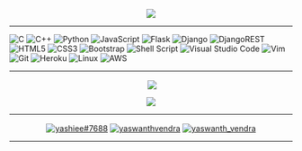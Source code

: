 <!-- ----------- HEAD SECTION ------------ -->

<!-- ![banner.png](./) -->
<!-- <hr> -->


<p align="center">
  <img src="https://readme-typing-svg.herokuapp.com?color=0d8eceF&size=30&center=true&vCenter=true&width=550&height=70&lines=Hi,+👋+I'm+Yaswanth;">
</p>

<hr>

<!-- ![background.png](./images/github-back.jpg)

<br>
<hr> -->

<!-- ----------- HEAD SECTION END ------------ -->


<!-- ----------- TECH STACK SECTION ------------ -->

![C](https://img.shields.io/badge/c-%2300599C.svg?style=for-the-badge&logo=c&logoColor=white) ![C++](https://img.shields.io/badge/c++-%2300599C.svg?style=for-the-badge&logo=c%2B%2B&logoColor=white) ![Python](https://img.shields.io/badge/python-3670A0?style=for-the-badge&logo=python&logoColor=ffdd54) ![JavaScript](https://img.shields.io/badge/javascript-%23323330.svg?style=for-the-badge&logo=javascript&logoColor=%23F7DF1E) ![Flask](https://img.shields.io/badge/flask-%23000.svg?style=for-the-badge&logo=flask&logoColor=white) ![Django](https://img.shields.io/badge/django-%23092E20.svg?style=for-the-badge&logo=django&logoColor=white) ![DjangoREST](https://img.shields.io/badge/DJANGO-REST-ff1709?style=for-the-badge&logo=django&logoColor=white&color=ff1709&labelColor=gray)  ![HTML5](https://img.shields.io/badge/html5-%23E34F26.svg?style=for-the-badge&logo=html5&logoColor=white) ![CSS3](https://img.shields.io/badge/css3-%231572B6.svg?style=for-the-badge&logo=css3&logoColor=white) ![Bootstrap](https://img.shields.io/badge/bootstrap-%23563D7C.svg?style=for-the-badge&logo=bootstrap&logoColor=white) ![Shell Script](https://img.shields.io/badge/shell_script-%23121011.svg?style=for-the-badge&logo=gnu-bash&logoColor=white) ![Visual Studio Code](https://img.shields.io/badge/Visual%20Studio%20Code-0078d7.svg?style=for-the-badge&logo=visual-studio-code&logoColor=white)  ![Vim](https://img.shields.io/badge/VIM-%2311AB00.svg?style=for-the-badge&logo=vim&logoColor=white) ![Git](https://img.shields.io/badge/git-%23F05033.svg?style=for-the-badge&logo=git&logoColor=white) ![Heroku](https://img.shields.io/badge/heroku-%23430098.svg?style=for-the-badge&logo=heroku&logoColor=white) ![Linux](https://img.shields.io/badge/Linux-FCC624?style=for-the-badge&logo=linux&logoColor=black) ![AWS](https://img.shields.io/badge/AWS-%23FF9900.svg?style=for-the-badge&logo=amazon-aws&logoColor=white) 

<hr>

<!-- ----------- TECH STACK SECTION END------------ -->



<!-- ----------- GITHUB STATS SECTION ------------ -->


<p align ="center">&nbsp;<img align="center" src="https://github-readme-stats.vercel.app/api?username=yaswanthsaivendra&show_icons=true&count_private=true&theme=react" />

<p align="center"><img align="center" src="https://github-readme-streak-stats-sai.herokuapp.com?user=yaswanthsaivendra&theme=react&date_format=M%20j%5B%2C%20Y%5D" />


<hr>

<!-- ----------- GITHUB STATS SECTION END ------------ -->


<!-- ----------- CONNECT WITH ME SECTION ------------ -->



<p align="center">
<a href="https://discordapp.com/users/yashiee#7688/" target="blank"><img align="center" src="https://img.shields.io/badge/Discord-7289DA?style=for-the-badge&logo=discord&logoColor=white" alt="yashiee#7688"/></a>
 <a href="https://www.linkedin.com/in/yaswanthvendra/" target="blank"><img align="center" src="https://img.shields.io/badge/LinkedIn-0077B5?style=for-the-badge&logo=linkedin&logoColor=white" alt="yaswanthvendra"/></a> 
<a href="https://twitter.com/yaswanth_vendra" target="blank"><img align="center" src="https://img.shields.io/badge/Twitter-%231DA1F2.svg?style=for-the-badge&logo=Twitter&logoColor=white" alt="yaswanth_vendra" /></a>
</p>

<hr>

<!-- ----------- CONNECT WITH ME SECTION END ------------ -->

